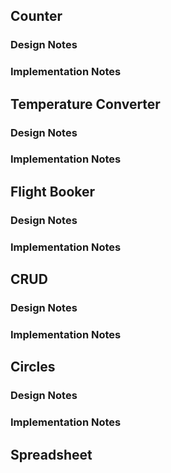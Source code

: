 

## Counter

### Design Notes

### Implementation Notes

## Temperature Converter

### Design Notes

### Implementation Notes

## Flight Booker

### Design Notes

### Implementation Notes

## CRUD

### Design Notes

### Implementation Notes

## Circles

### Design Notes

### Implementation Notes

## Spreadsheet